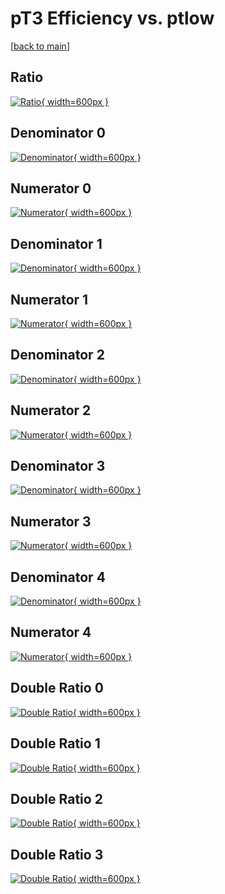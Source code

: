 # pT3 Efficiency vs. ptlow

[[back to main](./)]



## Ratio

[![Ratio](../mtv/var/pT3_base_211_1_eff_ptlow.png){ width=600px }](../mtv/var/pT3_base_211_1_eff_ptlow.pdf)

## Denominator 0

[![Denominator](../mtv/den/pT3_base_211_1_eff_ptlow_den0.png){ width=600px }](../mtv/den/pT3_base_211_1_eff_ptlow_den0.pdf)

## Numerator 0

[![Numerator](../mtv/num/pT3_base_211_1_eff_ptlow_num0.png){ width=600px }](../mtv/num/pT3_base_211_1_eff_ptlow_num0.pdf)

## Denominator 1

[![Denominator](../mtv/den/pT3_base_211_1_eff_ptlow_den1.png){ width=600px }](../mtv/den/pT3_base_211_1_eff_ptlow_den1.pdf)

## Numerator 1

[![Numerator](../mtv/num/pT3_base_211_1_eff_ptlow_num1.png){ width=600px }](../mtv/num/pT3_base_211_1_eff_ptlow_num1.pdf)

## Denominator 2

[![Denominator](../mtv/den/pT3_base_211_1_eff_ptlow_den2.png){ width=600px }](../mtv/den/pT3_base_211_1_eff_ptlow_den2.pdf)

## Numerator 2

[![Numerator](../mtv/num/pT3_base_211_1_eff_ptlow_num2.png){ width=600px }](../mtv/num/pT3_base_211_1_eff_ptlow_num2.pdf)

## Denominator 3

[![Denominator](../mtv/den/pT3_base_211_1_eff_ptlow_den3.png){ width=600px }](../mtv/den/pT3_base_211_1_eff_ptlow_den3.pdf)

## Numerator 3

[![Numerator](../mtv/num/pT3_base_211_1_eff_ptlow_num3.png){ width=600px }](../mtv/num/pT3_base_211_1_eff_ptlow_num3.pdf)

## Denominator 4

[![Denominator](../mtv/den/pT3_base_211_1_eff_ptlow_den4.png){ width=600px }](../mtv/den/pT3_base_211_1_eff_ptlow_den4.pdf)

## Numerator 4

[![Numerator](../mtv/num/pT3_base_211_1_eff_ptlow_num4.png){ width=600px }](../mtv/num/pT3_base_211_1_eff_ptlow_num4.pdf)

## Double Ratio 0

[![Double Ratio](../mtv/ratio/pT3_base_211_1_eff_ptlow_ratio0.png){ width=600px }](../mtv/ratio/pT3_base_211_1_eff_ptlow_ratio0.pdf)

## Double Ratio 1

[![Double Ratio](../mtv/ratio/pT3_base_211_1_eff_ptlow_ratio1.png){ width=600px }](../mtv/ratio/pT3_base_211_1_eff_ptlow_ratio1.pdf)

## Double Ratio 2

[![Double Ratio](../mtv/ratio/pT3_base_211_1_eff_ptlow_ratio2.png){ width=600px }](../mtv/ratio/pT3_base_211_1_eff_ptlow_ratio2.pdf)

## Double Ratio 3

[![Double Ratio](../mtv/ratio/pT3_base_211_1_eff_ptlow_ratio3.png){ width=600px }](../mtv/ratio/pT3_base_211_1_eff_ptlow_ratio3.pdf)

